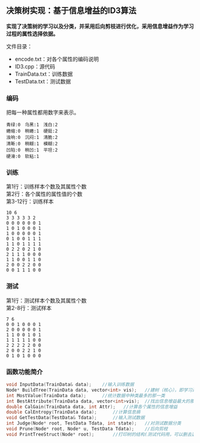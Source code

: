 ## 决策树实现：基于信息增益的ID3算法

**实现了决策树的学习以及分类，并采用后向剪枝进行优化，采用信息增益作为学习过程的属性选择依据。**

文件目录：   
* encode.txt：对各个属性的编码说明   
* ID3.cpp：源代码   
* TrainData.txt：训练数据
* TestData.txt：测试数据   

### 编码
把每一种属性都用数字来表示。

 ```
青绿:0　乌黑:1　浅白:2
蜷缩:0　稍蜷:1　硬挺:2
浊响:0　沉闷:1　清脆:2
清晰:0　稍糊:1　模糊:2
凹陷:0　稍凹:1　平坦:2
硬滑:0　软粘:1　
 ```

### 训练
第1行：训练样本个数及其属性个数   
第2行：各个属性的属性值的个数   
第3-12行：训练样本   

```
10 6
3 3 3 3 3 2
0 0 0 0 0 0 1  
1 0 1 0 0 0 1
1 0 0 0 0 0 1
0 1 0 0 1 1 1
1 1 0 1 1 1 1
0 2 2 0 2 1 0
2 1 1 1 0 0 0
1 1 0 0 1 1 0
2 0 0 2 2 0 0
0 0 1 1 1 0 0
```

### 测试
第1行：测试样本个数及其属性个数   
第2-8行：测试样本   

```
7 6
0 0 1 0 0 0 1
2 0 0 0 0 0 1
1 1 0 0 1 0 1
1 1 1 1 1 0 0
2 2 2 2 2 0 0
2 0 0 2 2 1 0
0 1 0 1 0 0 0
```

### 函数功能简介
```C++
void InputData(TrainData& data);    //输入训练数据
Node* BuildTree(TrainData data, vector<int> vis);   //建树（核心），即学习过程
int MostValue(TrainData data);      //统计数据中种类最多的那一类
int BestAttribute(TrainData data, vector<int>vis);  //找出信息增益最大的那一个属性
double CalGain(TrainData data, int Attr);   //计算各个属性的信息增益
double CalEntropy(TrainData data);      //计算信息熵
void GetTestData(TestData& Tdata);      //输入测试数据
int Judge(Node* root, TestData Tdata, int state);   //对测试数据分类
void Prune(Node* root, Node* u, TestData Tdata);    //后向剪枝
void PrintTreeStruct(Node* root);       //打印树的结构(测试代码用，可以删去这部分)
```